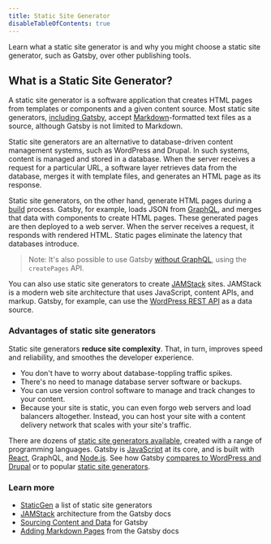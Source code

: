 ```yaml
---
title: Static Site Generator
disableTableOfContents: true
---
```


Learn what a static site generator is and why you might choose a static site generator, such as Gatsby, over other publishing tools.

## What is a Static Site Generator?

A static site generator is a software application that creates HTML pages from templates or components and a given content source. Most static site generators, [including Gatsby](/docs/adding-markdown-pages/), accept [Markdown](https://daringfireball.net/projects/markdown/)-formatted text files as a source, although Gatsby is not limited to Markdown.

Static site generators are an alternative to database-driven content management systems, such as WordPress and Drupal. In such systems, content is managed and stored in a database. When the server receives a request for a particular URL, a software layer retrieves data from the database, merges it with template files, and generates an HTML page as its response.

Static site generators, on the other hand, generate HTML pages during a [build](/docs/glossary/#build) process. Gatsby, for example, loads JSON from [GraphQL](/docs/glossary/graphql), and merges that data with components to create HTML pages. These generated pages are then deployed to a web server. When the server receives a request, it responds with rendered HTML. Static pages eliminate the latency that databases introduce.

> Note: It's also possible to use Gatsby [without GraphQL](/using-gatsby-without-graphql/), using the `createPages` API.

You can also use static site generators to create [JAMStack](/docs/glossary/jamstack.md) sites. JAMStack is a modern web site architecture that uses JavaScript, content APIs, and markup. Gatsby, for example, can use the [WordPress REST API](/sourcing-from-wordpress/) as a data source.

### Advantages of static site generators

Static site generators **reduce site complexity**. That, in turn, improves speed and reliability, and smoothes the developer experience.

- You don't have to worry about database-toppling traffic spikes.
- There's no need to manage database server software or backups.
- You can use version control software to manage and track changes to your content.
- Because your site is static, you can even forgo web servers and load balancers altogether. Instead, you can host your site with a content delivery network that scales with your site's traffic.

There are dozens of [static site generators available](https://www.staticgen.com/), created with a range of programming languages. Gatsby is [JavaScript](/glossary#javascript) at its core, and is built with [React](/glossary/react), GraphQL, and [Node.js](/glossary/node/). See how Gatsby [compares to WordPress and Drupal](/features/cms/gatsby-vs-wordpress-vs-drupal) or to popular [static site generators](https://www.gatsbyjs.org/features/jamstack/).

### Learn more

- [StaticGen](https://www.staticgen.com/) a list of static site generators
- [JAMStack](/docs/glossary/jamstack.md) architecture from the Gatsby docs
- [Sourcing Content and Data](/content-and-data/) for Gatsby
- [Adding Markdown Pages](/docs/adding-markdown-pages/) from the Gatsby docs
